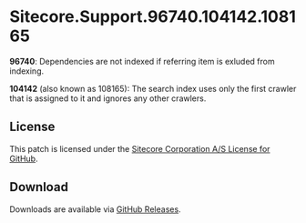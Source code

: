 # Sitecore.Support.96740.104142.108165
**96740**: Dependencies are not indexed if referring item is exluded from indexing.

**104142** (also known as 108165): The search index uses only the first crawler that is assigned to it and ignores any other crawlers.

## License  
This patch is licensed under the [Sitecore Corporation A/S License for GitHub](https://github.com/sitecoresupport/Sitecore.Support.104142.108165/blob/master/LICENSE).  

## Download  
Downloads are available via [GitHub Releases](https://github.com/sitecoresupport/Sitecore.Support.104142.108165/releases).  
